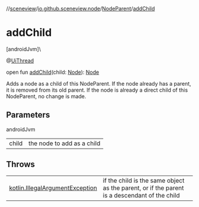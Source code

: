 //[sceneview](../../../index.md)/[io.github.sceneview.node](../index.md)/[NodeParent](index.md)/[addChild](add-child.md)

# addChild

[androidJvm]\

@[UiThread](https://developer.android.com/reference/kotlin/androidx/annotation/UiThread.html)

open fun [addChild](add-child.md)(child: [Node](../-node/index.md)): [Node](../-node/index.md)

Adds a node as a child of this NodeParent. If the node already has a parent, it is removed from its old parent. If the node is already a direct child of this NodeParent, no change is made.

## Parameters

androidJvm

| | |
|---|---|
| child | the node to add as a child |

## Throws

| | |
|---|---|
| [kotlin.IllegalArgumentException](https://kotlinlang.org/api/latest/jvm/stdlib/kotlin/-illegal-argument-exception/index.html) | if the child is the same object as the parent, or if the parent is a descendant of the child |
